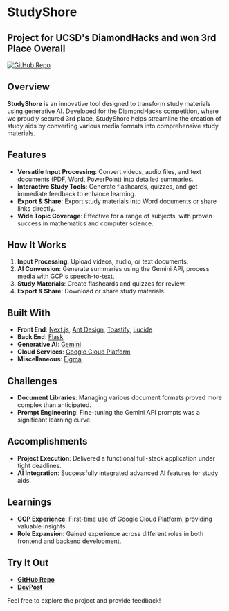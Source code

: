 # StudyShore

## Project for UCSD's DiamondHacks and won 3rd Place Overall

[![GitHub Repo](https://img.shields.io/badge/GitHub-Repo-blue)](https://github.com/YashPatki02/StudyShore)

## Overview

**StudyShore** is an innovative tool designed to transform study materials using generative AI. Developed for the DiamondHacks competition, where we proudly secured 3rd place, StudyShore helps streamline the creation of study aids by converting various media formats into comprehensive study materials.

## Features

- **Versatile Input Processing**: Convert videos, audio files, and text documents (PDF, Word, PowerPoint) into detailed summaries.
- **Interactive Study Tools**: Generate flashcards, quizzes, and get immediate feedback to enhance learning.
- **Export & Share**: Export study materials into Word documents or share links directly.
- **Wide Topic Coverage**: Effective for a range of subjects, with proven success in mathematics and computer science.

## How It Works

1. **Input Processing**: Upload videos, audio, or text documents.
2. **AI Conversion**: Generate summaries using the Gemini API, process media with GCP's speech-to-text.
3. **Study Materials**: Create flashcards and quizzes for review.
4. **Export & Share**: Download or share study materials.

## Built With

- **Front End**: [Next.js](https://nextjs.org/), [Ant Design](https://ant.design/), [Toastify](https://fkhadra.github.io/react-toastify/), [Lucide](https://lucide.dev/)
- **Back End**: [Flask](https://flask.palletsprojects.com/en/2.0.x/)
- **Generative AI**: [Gemini](https://gemini.ai/)
- **Cloud Services**: [Google Cloud Platform](https://cloud.google.com/)
- **Miscellaneous**: [Figma](https://www.figma.com/)

## Challenges

- **Document Libraries**: Managing various document formats proved more complex than anticipated.
- **Prompt Engineering**: Fine-tuning the Gemini API prompts was a significant learning curve.

## Accomplishments

- **Project Execution**: Delivered a functional full-stack application under tight deadlines.
- **AI Integration**: Successfully integrated advanced AI features for study aids.

## Learnings

- **GCP Experience**: First-time use of Google Cloud Platform, providing valuable insights.
- **Role Expansion**: Gained experience across different roles in both frontend and backend development.

## Try It Out

- **[GitHub Repo](https://github.com/YashPatki02/StudyShore)**
- **[DevPost](https://devpost.com/software/studyshore)**

Feel free to explore the project and provide feedback!

